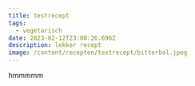 ```yaml
---
title: testrecept
tags:
  - vegetarisch
date: 2023-02-12T23:00:26.696Z
description: lekker recept
image: /content/recepten/testrecept/bitterbal.jpeg
---
```

h﻿mmmmm